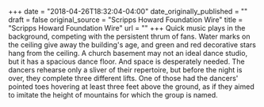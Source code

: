 +++
date = "2018-04-26T18:32:04-04:00"
date_originally_published = ""
draft = false
original_source = "Scripps Howard Foundation Wire"
title = "Scripps Howard Foundation Wire"
url = ""
+++
Quick music plays in the background, competing with the persistent thrum of fans. Water marks on the ceiling give away the building's age, and green and red decorative stars hang from the ceiling. A church basement may not an ideal dance studio, but it has a spacious dance floor. And space is desperately needed. The dancers rehearse only a sliver of their repertoire, but before the night is over, they complete three different lifts. One of those had the dancers' pointed toes hovering at least three feet above the ground, as if they aimed to imitate the height of mountains for which the group is named.
